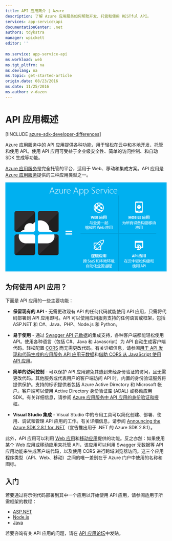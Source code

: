```yaml
---
title: API 应用简介 | Azure
description: 了解 Azure 应用服务如何帮助开发、托管和使用 RESTful API。
services: app-service\api
documentationCenter: .net
authors: tdykstra
manager: wpickett
editor: ''

ms.service: app-service-api
ms.workload: web
ms.tgt_pltfrm: na
ms.devlang: na
ms.topic: get-started-article
origin.date: 08/23/2016
ms.date: 11/25/2016
ms.author: v-dazen
---
```


# API 应用概述

[!INCLUDE [azure-sdk-developer-differences](../../includes/azure-sdk-developer-differences.md)]

Azure 应用服务中的 API 应用提供各种功能，用于轻松在云中和本地开发、托管和使用 API。使用 API 应用可受益于企业级安全性、简单的访问控制、和自动 SDK 生成等功能。

[Azure 应用服务](../app-service/app-service-value-prop-what-is.md)是完全托管的平台，适用于 Web、移动和集成方案。API 应用是 [Azure 应用服务](../app-service/app-service-value-prop-what-is.md)提供的三种应用类型之一。

![Azure 应用服务中的应用类型](./media/app-service-api-apps-why-best-platform/appservicesuite.png)

## 为何使用 API 应用？

下面是 API 应用的一些主要功能：

- **保留现有的 API** - 无需更改现有 API 的任何代码就能使用 API 应用，只需将代码部署到 API 应用即可。API 可以使用应用服务支持的任何语言或框架，包括 ASP.NET 和 C#、Java、PHP、Node.js 和 Python。

- **易于使用** - 通过 [Swagger API 元数据](http://swagger.io/)的集成支持，各种客户端都能轻松使用 API。使用各种语言（包括 C#、Java 和 Javascript）为 API 自动生成客户端代码。轻松配置 [CORS](./app-service-api-cors-consume-javascript.md) 而无需更改代码。有关详细信息，请参阅[用于 API 发现和代码生成的应用服务 API 应用元数据](./app-service-api-metadata.md)和[借助 CORS 从 JavaScript 使用 API 应用](./app-service-api-cors-consume-javascript.md)。

- **简单的访问控制** - 可以保护 API 应用避免其遭到未经身份验证的访问，且无需更改代码。其他服务或代表用户的客户端访问 API 时，内置的身份验证服务将提供保护。支持的标识提供者包括 Azure Active Directory 和 Microsoft 帐户。客户端可以使用 Active Directory 身份验证库 (ADAL) 或移动应用 SDK。有关详细信息，请参阅 [Azure 应用服务中 API 应用的身份验证和授权](./app-service-api-authentication.md)。

- **Visual Studio 集成** - Visual Studio 中的专用工具可以简化创建、部署、使用、调试和管理 API 应用的工作。有关详细信息，请参阅 [Announcing the Azure SDK 2.8.1 for .NET](https://azure.microsoft.com/blog/announcing-azure-sdk-2-8-1-for-net/)（宣告推出用于 .NET 的 Azure SDK 2.8.1）。

此外，API 应用可以利用 [Web 应用](../app-service-web/app-service-web-overview.md)和[移动应用](../app-service-mobile/app-service-mobile-value-prop.md)提供的功能。反之亦然：如果使用某个 Web 应用或移动应用来托管 API，该应用可以利用 Swagger 元数据等 API 应用功能来生成客户端代码，以及使用 CORS 进行跨域浏览器访问。这三个应用程序类型（API、Web、移动）之间的唯一差别在于 Azure 门户中使用的名称和图标。

## 入门

若要通过将示例代码部署到其中一个应用以开始使用 API 应用，请参阅适用于所需框架的教程：

* [ASP.NET](./app-service-api-dotnet-get-started.md)
* [Node.js](./app-service-api-nodejs-api-app.md)
* [Java](./app-service-api-java-api-app.md)

若要咨询有关 API 应用的问题，请在 [API 应用论坛](https://social.msdn.microsoft.com/Forums/zh-cn/home?forum=AzureAPIApps)中发贴。

<!---HONumber=Mooncake_0919_2016-->